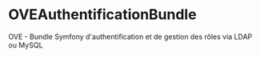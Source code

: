 OVEAuthentificationBundle
=========================

OVE - Bundle Symfony d'authentification et de gestion des rôles via LDAP ou MySQL
